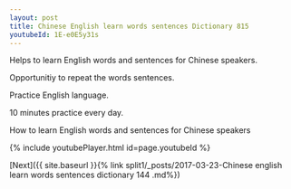 ```yaml
---
layout: post
title: Chinese English learn words sentences Dictionary 815 
youtubeId: 1E-e0E5y31s
---
```

 
 
Helps to learn English words and sentences for Chinese speakers.

Opportunitiy to repeat the words sentences. 

Practice English language. 
 
10 minutes practice every day. 
 
How to learn English words and sentences for Chinese speakers 
 
{% include youtubePlayer.html id=page.youtubeId %}
 
 
[Next]({{ site.baseurl }}{% link  split1/_posts/2017-03-23-Chinese english learn words sentences dictionary 144 .md%})
 
